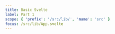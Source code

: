 ```yaml
---
title: Basic Svelte
label: Part 1
scope: { 'prefix': '/src/lib/', 'name': 'src' }
focus: /src/lib/App.svelte
---
```

